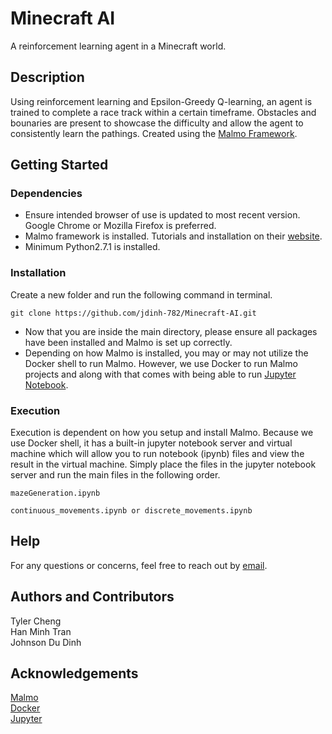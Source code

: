 # Minecraft AI
A reinforcement learning agent in a Minecraft world.

## Description
Using reinforcement learning and Epsilon-Greedy Q-learning, an agent is trained to complete a race track within a certain timeframe. Obstacles and bounaries are present to showcase the difficulty and allow the agent to consistently learn the pathings. Created using the [Malmo Framework](https://github.com/microsoft/malmo).

## Getting Started
### Dependencies
* Ensure intended browser of use is updated to most recent version. Google Chrome or Mozilla Firefox is preferred.
* Malmo framework is installed. Tutorials and installation on their [website](https://github.com/microsoft/malmo).
* Minimum Python2.7.1 is installed.

### Installation
Create a new folder and run the following command in terminal. <br>
``` 
git clone https://github.com/jdinh-782/Minecraft-AI.git
```

* Now that you are inside the main directory, please ensure all packages have been installed and Malmo is set up correctly.
* Depending on how Malmo is installed, you may or may not utilize the Docker shell to run Malmo. However, we use Docker to run Malmo projects and along with that comes with being able to run [Jupyter Notebook](https://jupyter.org/).

### Execution
Execution is dependent on how you setup and install Malmo. Because we use Docker shell, it has a built-in jupyter notebook server and virtual machine which will allow you to run notebook (ipynb) files and view the result in the virtual machine. Simply place the files in the jupyter notebook server and run the main files in the following order.
``` 
mazeGeneration.ipynb

continuous_movements.ipynb or discrete_movements.ipynb
```

## Help
For any questions or concerns, feel free to reach out by [email](dinhjd@uci.edu).

## Authors and Contributors
Tyler Cheng </br>
Han Minh Tran </br>
Johnson Du Dinh

## Acknowledgements
[Malmo](https://github.com/microsoft/malmo) </br>
[Docker](https://www.docker.com/) </br>
[Jupyter](https://jupyter.org/)
